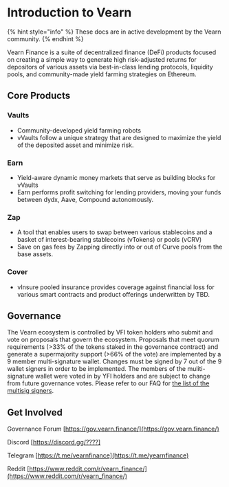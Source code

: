 # Introduction to Vearn

{% hint style="info" %}
These docs are in active development by the Vearn community.
{% endhint %}

Vearn Finance is a suite of decentralized finance \(DeFi\) products focused on creating a simple way to generate high risk-adjusted returns for depositors of various assets via best-in-class lending protocols, liquidity pools, and community-made yield farming strategies on Ethereum.

## Core Products

### Vaults

- Community-developed yield farming robots
- vVaults follow a unique strategy that are designed to maximize the yield of the deposited asset and minimize risk.

### Earn

- Yield-aware dynamic money markets that serve as building blocks for vVaults
- Earn performs profit switching for lending providers, moving your funds between dydx, Aave, Compound autonomously.

### Zap

- A tool that enables users to swap between various stablecoins and a basket of interest-bearing stablecoins \(vTokens\) or pools \(vCRV\)
- Save on gas fees by Zapping directly into or out of Curve pools from the base assets.

### Cover

- vInsure pooled insurance provides coverage against financial loss for various smart contracts and product offerings underwritten by TBD.

## Governance

The Vearn ecosystem is controlled by VFI token holders who submit and vote on proposals that govern the ecosystem. Proposals that meet quorum requirements \(&gt;33% of the tokens staked in the governance contract\) and generate a supermajority support \(&gt;66% of the vote\) are implemented by a 9 member multi-signature wallet. Changes must be signed by 7 out of the 9 wallet signers in order to be implemented. The members of the muliti-signature wallet were voted in by YFI holders and are subject to change from future governance votes. Please refer to our FAQ for [the list of the multisig signers](https://docs.vearn.finance/faq#who-are-the-9-multisig-signers).

## Get Involved

Governance Forum [https://gov.vearn.finance/](https://gov.vearn.finance/)

Discord [https://discord.gg/????]

Telegram [https://t.me/vearnfinance](https://t.me/yearnfinance)

Reddit [https://www.reddit.com/r/vearn_finance/](https://www.reddit.com/r/vearn_finance/)
